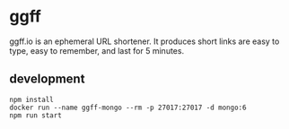 # ggff

ggff.io is an ephemeral URL shortener. It produces short links are easy to type, easy to remember, and last for 5 minutes.

## development

```
npm install
docker run --name ggff-mongo --rm -p 27017:27017 -d mongo:6
npm run start
```
